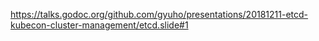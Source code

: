 
https://talks.godoc.org/github.com/gyuho/presentations/20181211-etcd-kubecon-cluster-management/etcd.slide#1
